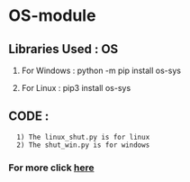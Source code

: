 # OS-module


## Libraries Used : OS
   1) For Windows : python -m pip install os-sys
   
   2) For Linux   : pip3 install os-sys
   
   
## CODE :
      
      1) The linux_shut.py is for linux
      2) The shut_win.py is for windows
   
### For more click [here](https://github.com/chinmay29hub/ "python")
